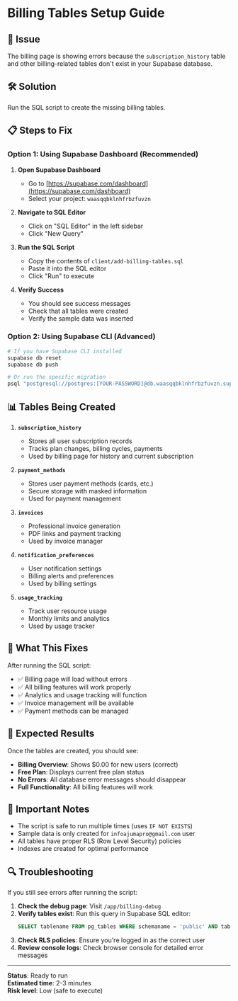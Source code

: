 # Billing Tables Setup Guide

## 🎯 Issue
The billing page is showing errors because the `subscription_history` table and other billing-related tables don't exist in your Supabase database.

## 🛠️ Solution
Run the SQL script to create the missing billing tables.

## 📋 Steps to Fix

### Option 1: Using Supabase Dashboard (Recommended)

1. **Open Supabase Dashboard**
   - Go to [https://supabase.com/dashboard](https://supabase.com/dashboard)
   - Select your project: `waasqqbklnhfrbzfuvzn`

2. **Navigate to SQL Editor**
   - Click on "SQL Editor" in the left sidebar
   - Click "New Query"

3. **Run the SQL Script**
   - Copy the contents of `client/add-billing-tables.sql`
   - Paste it into the SQL editor
   - Click "Run" to execute

4. **Verify Success**
   - You should see success messages
   - Check that all tables were created
   - Verify the sample data was inserted

### Option 2: Using Supabase CLI (Advanced)

```bash
# If you have Supabase CLI installed
supabase db reset
supabase db push

# Or run the specific migration
psql "postgresql://postgres:[YOUR-PASSWORD]@db.waasqqbklnhfrbzfuvzn.supabase.co:5432/postgres" -f client/add-billing-tables.sql
```

## 📊 Tables Being Created

1. **`subscription_history`**
   - Stores all user subscription records
   - Tracks plan changes, billing cycles, payments
   - Used by billing page for history and current subscription

2. **`payment_methods`**
   - Stores user payment methods (cards, etc.)
   - Secure storage with masked information
   - Used for payment management

3. **`invoices`**
   - Professional invoice generation
   - PDF links and payment tracking
   - Used by invoice manager

4. **`notification_preferences`**
   - User notification settings
   - Billing alerts and preferences
   - Used by billing settings

5. **`usage_tracking`**
   - Track user resource usage
   - Monthly limits and analytics
   - Used by usage tracker

## 🔧 What This Fixes

After running the SQL script:
- ✅ Billing page will load without errors
- ✅ All billing features will work properly
- ✅ Analytics and usage tracking will function
- ✅ Invoice management will be available
- ✅ Payment methods can be managed

## 🎯 Expected Results

Once the tables are created, you should see:
- **Billing Overview**: Shows $0.00 for new users (correct)
- **Free Plan**: Displays current free plan status
- **No Errors**: All database error messages should disappear
- **Full Functionality**: All billing features will work

## 🚨 Important Notes

- The script is safe to run multiple times (uses `IF NOT EXISTS`)
- Sample data is only created for `infoajumapro@gmail.com` user
- All tables have proper RLS (Row Level Security) policies
- Indexes are created for optimal performance

## 🔍 Troubleshooting

If you still see errors after running the script:

1. **Check the debug page**: Visit `/app/billing-debug`
2. **Verify tables exist**: Run this query in Supabase SQL editor:
   ```sql
   SELECT tablename FROM pg_tables WHERE schemaname = 'public' AND tablename LIKE '%subscription%';
   ```
3. **Check RLS policies**: Ensure you're logged in as the correct user
4. **Review console logs**: Check browser console for detailed error messages

---

**Status**: Ready to run  
**Estimated time**: 2-3 minutes  
**Risk level**: Low (safe to execute)
